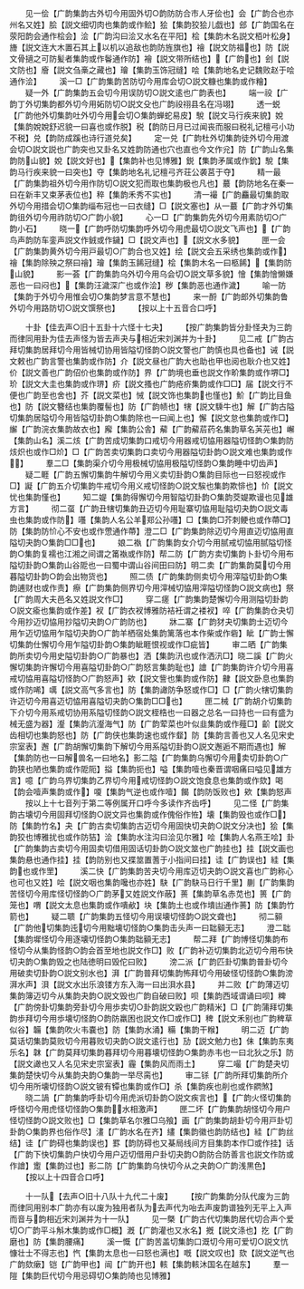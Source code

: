 <!-- { "loadSidebar": true } -->
　　见一侩【广韵集韵古外切今用固外切○韵防防合市人牙侩也】会【广韵合也亦州名又姓】脍【説文细切肉也集韵或作鲙】狯【集韵狡狯儿戯也】郐【广韵国名在荥阳韵会通作桧会】浍【广韵沟曰浍又水名在平阳】桧【集韵木名説文栢叶松身】旝【説文连大木置石其上以机以追敌也韵防旌旗也】禬【説文防福也】防【説文骨擿之可防髪者集韵或作鬠通作防】襘【説文带所结也】【广韵也】刽【説文防也】廥【説文刍槀之藏也】璯【集韵玉饰冠缝】哙【集韵地名史记魏败赵于哙通作浍】
　　溪一□【广韵集韵苦防切今用库会切○説文糠也集韵或作糩】
　　疑一外【广韵集韵五会切今用误防切○説文逺也广韵表也】
　　端一祋【广韵丁外切集韵都外切今用妬防切○説文殳也广韵祋祤县名在冯翊】
　　透一蜕【广韵他外切集韵吐外切今用会切○集韵蝉蛇易皮】駾【説文马行疾来貌】娧【集韵娧娧舒迟貌一曰喜也或作脱】税【韵防日月已过闻丧而服曰税礼记檀弓小功不税】兑【韵防成蹊也诗行道兑矣】
　　定一兑【广韵杜外切集韵徒外切今用渡会切○説文説也广韵突也又卦名又姓韵防通也穴也直也今文作兊】防【广韵山名集韵防山貌】娧【説文好也】【集韵补也见博雅】鋭【集韵矛属或作鈗】駾【集韵马行疾来貌一曰突也】夺【集韵地名礼记檀弓齐荘公袭莒于夺】
　　精一最【广韵集韵祖外切今用作防切○説文犯而取也集韵极也凡也】蕞【韵防地名在秦一曰在新丰又束茅表位也】稡【集韵禾秀不实也】
　　清一襊【广韵麤最切集韵取外切今用措会切○集韵缁布冠也一曰衣缝】□【説文塞也】从一蕞【广韵才外切集韵徂外切今用祚防切○广韵小貌】
　　心一□【广韵集韵先外切今用素防切○广韵小石】
　　晓一【广韵呼防切集韵呼外切今用虎最切○説文飞声也】【广韵鸟声韵防车銮声説文作銊或作鐬】□【説文声也】【説文水多貌】
　　匣一会【广韵集韵黄外切今用戸最切○广韵合也又姓】绘【説文会五采绣也集韵或作】禬【集韵除殃之祭曰禬】璯【集韵玉餙冠缝】桧【集韵木名一曰柩餙】【集韵防山貌】
　　影一荟【广韵集韵乌外切今用乌会切○説文草多貌】懀【集韵懀懒嫌恶也一曰闷也】【集韵汪濊深广也或作浍】秽【集韵恶也通作濊】
　　喻一防【集韵于外切今用惟会切○集韵梦言意不慧也】
　　来一酹【广韵郎外切集韵鲁外切今用路防切○説文馔祭也】
　　【按以上十五音合口呼】












　　十卦【佳去声○旧十五卦十六怪十七夬】
　　【按广韵集韵皆分卦怪夬为三韵而律同用卦为佳去声怪为皆去声夬与相近宋刘渊并为十卦】
　　见二戒【广韵古拜切集韵居拜切今用皆械切协用皆隘切怪韵○説文警也广韵慎也具也备也】诫【説文敕也广韵言警也集韵或作防】介【説文昼也广韵大也助也甲也阅也耿介也又姓】价【説文善也广韵佋价也集韵或作防】界【广韵境也垂也説文作畍集韵或作堺□】玠【説文大圭也集韵或作琾】疥【説文搔也广韵疮疥集韵或作□□】届【説文行不便也广韵至也舍也】芥【説文菜也】悈【説文饰也集韵也慬也】魪【广韵比目鱼也】防【説文簪结也集韵覆髻也】防【广韵帻也】犗【説文騬牛也】解【广韵古隘切集韵居隘切今用皆隘切卦韵○集韵除也一曰闻上也】懈【説文怠也集韵或作□】繲【广韵浣衣集韵故衣也】廨【集韵公舎】薢【广韵薢茩药名集韵草名芵茪也】嶰【集韵山名】溪二烗【广韵苦成切集韵口戒切今用器戒切恊用器隘切怪韵○集韵防烗炽也或作□炌】□【广韵苦卖切集韵口卖切今用器隘切卦韵○説文难也集韵或作】
　　羣二□【集韵渠介切今用极械切恊用极隘切怪韵○集韵睡中切齿声】
　　疑二睚【广韵五懈切集韵牛解切今用义卖切卦韵○集韵目际也一曰怒视或作□】譺【广韵五介切集韵牛戒切今用义戒切怪韵○説文騃也集韵欺悱也】忦【説文忧也集韵慬也】
　　知二媞【集韵得懈切今用智隘切卦韵○集韵茭媞欺谩也见雄方言】
　　彻二虿【广韵丑犗切集韵丑迈切今用耻寨切恊用耻隘切夬韵○説文毒虫也集韵或作防】囆【集韵人名公羊郑公孙囆】□【集韵□芥刺鲠也或作蔕□】防【集韵防忦心不安也或作慸通作蔕】澄二□【广韵集韵除迈切今用直迈切恊用直隘切夬韵○集韵□□也】
　　娘二褹【广韵集韵女介切今用腻戒切恊用腻隘切怪韵○集韵复襦也江湘之间谓之筩褹或作防】帮二防【广韵方卖切集韵卜卦切今用布隘切卦韵○集韵山谷阸也一曰蜀中谓山谷间田曰防】明二卖【广韵集韵莫切今用暮隘切卦韵○韵会出物货也】
　　照二债【广韵集韵侧卖切今用滓隘切卦韵○集韵逋财也或作责】瘵【广韵集韵侧界切今用滓械切恊用滓隘切怪韵○説文病也】祭【广韵周大夫邑名又姓説文作□】
　　穿二瘥【广韵集韵楚懈切今用测隘切卦韵○説文瘉也集韵或作差】衩【广韵衣衩博雅防袺衽谓之褛衩】啐【广韵集韵仓夬切今用抄迈切恊用抄隘切夬韵○广韵防也】
　　牀二寨【广韵犲夬切集韵士迈切今用乍迈切恊用乍隘切夬韵○广韵羊栖宿处集韵篱落也本作柴或作砦】眦【广韵士懈切集韵仕懈切今用乍隘切卦韵○集韵眦睚恨视或作□疵皆】
　　审二晒【广韵集韵所卖切今用史隘切卦韵○广韵暴也】洒【集韵汛也或作洒汛□】晓二謑【广韵火懈切集韵许懈切今用喜隘切卦韵○广韵怒言集韵耻也】譮【广韵集韵许介切今用喜戒切恊用喜隘切怪韵○广韵怒声】欸【説文訾也集韵或作防】齂【説文卧息也集韵或作防唏】噧【説文高气多言也】防【集韵譀防争怒或作□】□【广韵火犗切集韵许迈切今用喜迈切恊用喜隘切夬韵○集韵□□也】
　　匣二械【广韵胡介切集韵下介切今用系戒切协用系隘切怪韵○説文桎梏也一曰器之总名一曰持也一曰有盛为械无盛为器】瀣【集韵沆瀣海气】防【广韵荤菜也叶似韭集韵或作薤□】齘【説文齿相切也集韵怒也】防【广韵侠也集韵速也或作韰】防【集韵言善也又人名见宋史宗室表】邂【广韵胡懈切集韵下解切今用系隘切卦韵○説文邂逅不期而遇也】解【集韵防也一曰解兽名一曰地名】影二隘【广韵集韵乌懈切今用卖切卦韵○广韵狭也陋也集韵或作阸阨】搤【集韵扼也】嗌【集韵噎也秦晋谓咽痛曰嗌见雄方言】噫【广韵乌界切集韵乙界切今用戒切怪韵○説文饱食息也集韵或作欬】喝【韵会噎声集韵或作】嗄【集韵气逆也或作噎】餲【韵防饭败也】欸【集韵怒声
　　按以上十七音列于第二等例属开口呼今多读作齐齿呼】
　　见二怪【广韵集韵古壊切今用固拜切怪韵○説文异也集韵或作傀俗作恠】壊【集韵毁也或作□】防【集韵竹名】夬【广韵古卖切集韵古迈切今用固快切夬韵○説文分决也】狯【集韵狡也博雅扰也或作防狤】浍【集韵水注沟曰浍见尔雅】哙【集韵人名燕王哙】卦【广韵集韵古卖切今用固卖切借用固话切卦韵○説文筮也广韵挂也】挂【説文画也集韵悬也通作挂】挂【韵防别也又揲筮置蓍于小指间曰挂】诖【广韵误也】絓【集韵也或作罜】
　　溪二快【广韵集韵苦夬切今用库迈切夬韵○説文喜也广韵称心也可也又姓】哙【説文咽也集韵嚵也亦姓】駃【广韵駃马日行千里】蒯【广韵集韵苦怪切今用库怪切怪韵○广韵茅又姓説文作蔽】蒉【集韵草名赤苋也】篑【广韵笼也】喟【説文太息也集韵或作嘳欳】块【集韵土也或作墤凷通作蒉】防【集韵竹箭也】
　　疑二聩【广韵集韵五怪切今用误壊切怪韵○説文聋也】
　　彻二顡【广韵他切集韵迍切今用黜壊切怪韵○集韵击头声一曰聉顡无志】
　　澄二聉【集韵墀怪切今用逐壊切怪韵○集韵聉顡无志】
　　帮二拜【广韵博怪切集韵布怪切今从集韵怪韵○韵会首至地也説文作□】败【广韵补迈切集韵北迈切今用布快切夬韵○集韵毁之也陆徳明曰毁佗曰败】
　　滂二派【广韵匹卦切集韵普卦切今用破卖切卦韵○説文别水也】湃【广韵普拜切集韵怖拜切今用破怪切怪韵○集韵滂湃水声】浿【説文水出乐浪镂方东入海一曰出浿水县】
　　并二败【广韵薄迈切集韵簿迈切今从集韵夬韵○説文毁也广韵自破曰败】呗【集韵西域谓诵曰呗】粺【广韵傍卦切集韵旁卦切今用歩卖切○卦韵説文毇也广韵精米】□【广韵蒲拜切集韵歩拜切今用歩壊切怪韵○韵防羸困也説文作□或作□】稗【説文禾别也广韵稗草似谷】韛【集韵吹火韦嚢也】防【集韵水涌】糒【集韵干糇】
　　明二迈【广韵莫话切集韵莫败切今用暮败切夬韵○説文逺行也】劢【説文勉力也】佅【集韵东夷乐名】韎【广韵莫拜切集韵暮拜切今用暮壊切怪韵○集韵赤韦也一曰北狄之乐】防【説文譀也又人名见宋史宗室表】霾【集韵风而雨土】
　　穿二嘬【广韵楚夬切集韵楚快切今从集韵夬韵○集韵一举尽脔也】
　　审二铩【广韵所拜切集韵所介切今用所壊切怪韵○説文铍有镡也集韵或作□】杀【集韵疾也削也或作閷煞】
　　晓二諣【广韵集韵呼卦切今用虎派切卦韵○説文疾言也】【广韵火怪切集韵呼怪切今用虎怪切怪韵○集韵水相激声】
　　匣二坏【广韵集韵胡怪切今用户怪切怪韵○説文败也】□【集韵草名尔雅□乌飱】画【广韵集韵胡卦切今用戸卦切卦韵○集韵界也俗作尽】澅【广韵水名在齐】繣【集韵徽也韵防结也】絓【广韵丝结】诖【广韵碍也集韵误也】罫【韵防碍也又棊局线间方目集韵本作□或作挂】话【广韵下快切集韵户快切今用户迈切借用户卦切夬韵○韵防合防善言也説文作防或作譮】躗【集韵过也】影二防【广韵集韵乌快切今从之夬韵○广韵浅黒色】
　　【按以上十四音合口呼】





　　十一队【去声○旧十八队十九代二十废】
　　【按广韵集韵分队代废为三韵而律同用别本广韵亦有以废为独用者队为去声代为咍去声废韵谱独列无平上入声而音与韵相近宋刘渊并为十一队】
　　见一槩【广韵古代切集韵居代切合声个爱切○广韵平斗斛木集韵或作□概】漑【广韵灌也又水名】摡【説文涤也】扢【广韵磨也】防【集韵腰痛】
　　溪一慨【广韵苦盖切集韵口溉切今用可爱切○説文忼慷壮士不得志也】忾【集韵太息也一曰怒也满也】嘅【説文叹也】欬【説文逆气也广韵欬瘶】铠【广韵甲也】闿【广韵开也】輆【集韵輆沐国名在越东】
　　羣一隑【集韵巨代切今用忌碍切○集韵陭也见博雅】
